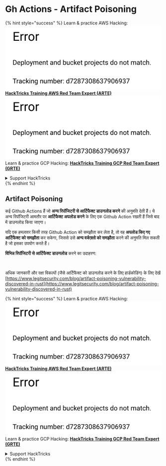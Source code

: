 # Gh Actions - Artifact Poisoning

{% hint style="success" %}
Learn & practice AWS Hacking:<img src="../../../.gitbook/assets/image (1) (1).png" alt="" data-size="line">[**HackTricks Training AWS Red Team Expert (ARTE)**](https://training.hacktricks.xyz/courses/arte)<img src="../../../.gitbook/assets/image (1) (1).png" alt="" data-size="line">\
Learn & practice GCP Hacking: <img src="../../../.gitbook/assets/image (2).png" alt="" data-size="line">[**HackTricks Training GCP Red Team Expert (GRTE)**<img src="../../../.gitbook/assets/image (2).png" alt="" data-size="line">](https://training.hacktricks.xyz/courses/grte)

<details>

<summary>Support HackTricks</summary>

* Check the [**subscription plans**](https://github.com/sponsors/carlospolop)!
* **Join the** 💬 [**Discord group**](https://discord.gg/hRep4RUj7f) or the [**telegram group**](https://t.me/peass) or **follow** us on **Twitter** 🐦 [**@hacktricks\_live**](https://twitter.com/hacktricks\_live)**.**
* **Share hacking tricks by submitting PRs to the** [**HackTricks**](https://github.com/carlospolop/hacktricks) and [**HackTricks Cloud**](https://github.com/carlospolop/hacktricks-cloud) github repos.

</details>
{% endhint %}

## Artifact Poisoning

कई Github Actions हैं जो **अन्य रिपॉजिटरी से आर्टिफैक्ट डाउनलोड करने** की अनुमति देती हैं। ये अन्य रिपॉजिटरी आमतौर पर **आर्टिफैक्ट अपलोड करने** के लिए एक Github Action रखती हैं जिसे बाद में डाउनलोड किया जाएगा।

यदि एक हमलावर किसी तरह Github Action को समझौता कर लेता है, तो वह **अपलोड किए गए आर्टिफैक्ट को समझौता** कर सकेगा, जिससे उसे **अन्य वर्कफ़्लो को समझौता** करने की अनुमति मिल सकती है जो इसका उपयोग करते हैं।

**विभिन्न रिपॉजिटरी से आर्टिफैक्ट डाउनलोड** करने का उदाहरण:

<figure><img src="../../../.gitbook/assets/image (124).png" alt=""><figcaption></figcaption></figure>

अधिक जानकारी और रक्षा विकल्पों (जैसे आर्टिफैक्ट को डाउनलोड करने के लिए हार्डकोडिंग) के लिए देखें [https://www.legitsecurity.com/blog/artifact-poisoning-vulnerability-discovered-in-rust](https://www.legitsecurity.com/blog/artifact-poisoning-vulnerability-discovered-in-rust)

{% hint style="success" %}
Learn & practice AWS Hacking:<img src="../../../.gitbook/assets/image (1) (1).png" alt="" data-size="line">[**HackTricks Training AWS Red Team Expert (ARTE)**](https://training.hacktricks.xyz/courses/arte)<img src="../../../.gitbook/assets/image (1) (1).png" alt="" data-size="line">\
Learn & practice GCP Hacking: <img src="../../../.gitbook/assets/image (2).png" alt="" data-size="line">[**HackTricks Training GCP Red Team Expert (GRTE)**<img src="../../../.gitbook/assets/image (2).png" alt="" data-size="line">](https://training.hacktricks.xyz/courses/grte)

<details>

<summary>Support HackTricks</summary>

* Check the [**subscription plans**](https://github.com/sponsors/carlospolop)!
* **Join the** 💬 [**Discord group**](https://discord.gg/hRep4RUj7f) or the [**telegram group**](https://t.me/peass) or **follow** us on **Twitter** 🐦 [**@hacktricks\_live**](https://twitter.com/hacktricks\_live)**.**
* **Share hacking tricks by submitting PRs to the** [**HackTricks**](https://github.com/carlospolop/hacktricks) and [**HackTricks Cloud**](https://github.com/carlospolop/hacktricks-cloud) github repos.

</details>
{% endhint %}
